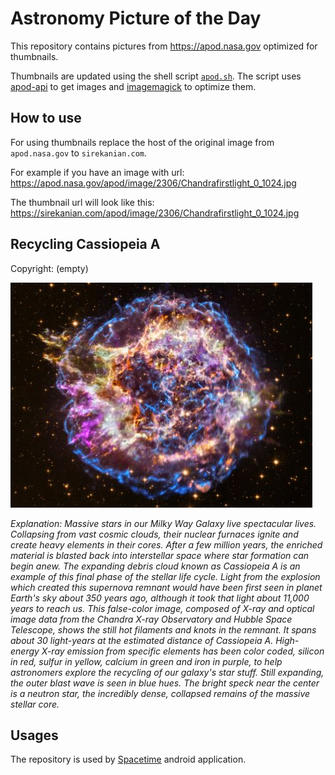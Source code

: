 # Astronomy Picture of the Day

This repository contains pictures from https://apod.nasa.gov optimized for thumbnails.

Thumbnails are updated using the shell script [`apod.sh`](apod.sh). The script
uses [apod-api](https://github.com/nasa/apod-api) to get images and [imagemagick](https://imagemagick.org) to
optimize them.

## How to use

For using thumbnails replace the host of the original image from `apod.nasa.gov` to `sirekanian.com`.

For example if you have an image with url:<br>
https://apod.nasa.gov/apod/image/2306/Chandrafirstlight_0_1024.jpg

The thumbnail url will look like this:<br>
https://sirekanian.com/apod/image/2306/Chandrafirstlight_0_1024.jpg

## Recycling Cassiopeia A

Copyright: (empty)

[![the picture of the day][1]][2]

_Explanation: Massive stars in our Milky Way Galaxy live spectacular lives.  Collapsing from vast cosmic clouds, their nuclear furnaces ignite and create heavy elements in their cores. After a few million years, the enriched material is blasted back into interstellar space where star formation can begin anew. The expanding debris cloud known as Cassiopeia A is an example of this final phase of the stellar life cycle. Light from the explosion which created this supernova remnant would have been first seen in planet Earth's sky about 350 years ago, although it took that light about 11,000 years to reach us. This false-color image, composed of X-ray and optical image data from the Chandra X-ray Observatory and Hubble Space Telescope, shows the still hot filaments and knots in the remnant. It spans about 30 light-years at the estimated distance of Cassiopeia A. High-energy X-ray emission from specific elements has been color coded, silicon in red, sulfur in yellow, calcium in green and iron in purple, to help astronomers explore the recycling of our galaxy's star stuff. Still expanding, the outer blast wave is seen in blue hues. The bright speck near the center is a neutron star, the incredibly dense, collapsed remains of the massive stellar core._

## Usages

The repository is used by [Spacetime][3] android application.

[1]: image/2306/Chandrafirstlight_0_1024.jpg

[2]: https://apod.nasa.gov/apod/image/2306/Chandrafirstlight_0_1024.jpg

[3]: https://github.com/sirekanian/spacetime
